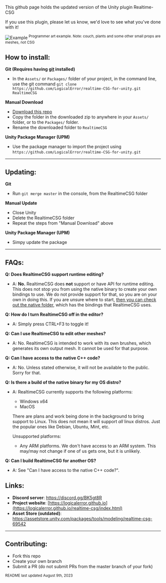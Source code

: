 This github page holds the updated version of the Unity plugin Realtime-CSG

If you use this plugin, please let us know, we'd love to see what you've done with it!

![Example](Readme/Images/house_view.png)
<sup>Programmer art example. Note: couch, plants and some other small props are meshes, not CSG</sup>


**How to install**:
---
**Git (Requires having [git](https://git-scm.com/) installed)**

* In the `Assets/` or `Packages/` folder of your project, in the command line, use the git command `git clone https://github.com/LogicalError/realtime-CSG-for-unity.git RealtimeCSG`

**Manual Download**

* [Download this repo](https://github.com/LogicalError/realtime-CSG-for-unity/archive/refs/heads/master.zip)
* Copy the folder in the downloaded zip to anywhere in your `Assets/` folder, or to the `Packages/` folder.
* Rename the downloaded folder to `RealtimeCSG`

**Unity Package Manager (UPM)**

* Use the package manager to import the project using `https://github.com/LogicalError/realtime-CSG-for-unity.git`

---

**Updating:**
---
**Git**

* Run `git merge master` in the console, from the RealtimeCSG folder

**Manual Update**
* Close Unity
* Delete the RealtimeCSG folder
* Repeat the steps from "Manual Download" above

**Unity Package Manager (UPM)**
* Simpy update the package

---

**FAQs:**
---

**Q: Does RealtimeCSG support runtime editing?**

  * A: **No.** RealtimeCSG does **not** support or have API for runtime editing. This does not stop you from using the native binary to create your own bindings to use. We do not provide support for that, so you are on your own in doing this. If you are unsure where to start, [then you can check out the native folder](https://github.com/LogicalError/realtime-CSG-for-unity/tree/master/Plugins/Editor/Scripts/Control/Bindings), which has the bindings that RealtimeCSG uses.

**Q: How do I turn RealtimeCSG off in the editor?**

  * A: Simply press CTRL+F3 to toggle it!

**Q: Can I use RealtimeCSG to edit other meshes?**

  * A: No. RealtimeCSG is intended to work with its own brushes, which generates its own output mesh. It cannot be used for that purpose.

**Q: Can I have access to the native C++ code?**

  * A: No. Unless stated otherwise, it will not be available to the public. Sorry for that.

**Q: Is there a build of the native binary for my OS distro?**

 * A: RealtimeCSG currently supports the following platforms:
   - Windows x64
   - MacOS

   There are plans and work being done in the background to bring support to Linux. This does not mean it will support *all* linux distros. Just the popular ones like Debian, Ubuntu, Mint, etc.

   Unsupported platforms:
   - Any ARM platforms. We don't have access to an ARM system. This may/may not change if one of us gets one, but it is unlikely.

**Q: Can I build RealtimeCSG for another OS?**

  * A: See "Can I have access to the native C++ code?".

**Links:**
---

* **Discord server**: https://discord.gg/BK5gt8R
* **Project website**: [https://logicalerror.github.io](https://logicalerror.github.io/realtime-csg/index.html)
* **Asset Store (outdated)**: https://assetstore.unity.com/packages/tools/modeling/realtime-csg-69542

---

**Contributing:**
---

* Fork this repo
* Create your own branch
* Submit a PR (do not submit PRs from the master branch of your fork)

<sub>README last updated August 9th, 2023</sub>
